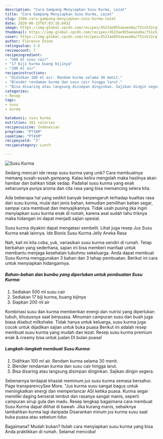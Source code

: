 ```yaml
---
description: "Cara Gampang Menyiapkan Susu Kurma, Lezat"
title: "Cara Gampang Menyiapkan Susu Kurma, Lezat"
slug: 2308-cara-gampang-menyiapkan-susu-kurma-lezat
date: 2020-06-15T07:03:10.643Z
image: https://img-global.cpcdn.com/recipes/4523ae955aeaea0a/751x532cq70/susu-kurma-foto-resep-utama.jpg
thumbnail: https://img-global.cpcdn.com/recipes/4523ae955aeaea0a/751x532cq70/susu-kurma-foto-resep-utama.jpg
cover: https://img-global.cpcdn.com/recipes/4523ae955aeaea0a/751x532cq70/susu-kurma-foto-resep-utama.jpg
author: Florence Stone
ratingvalue: 3.6
reviewcount: 7
recipeingredient:
- "500 ml susu cair"
- "17 biji kurma buang bijinya"
- "200 ml air"
recipeinstructions:
- "Didihkan 100 ml air. Rendam kurma selama 30 menit."
- "Blender rendaman kurma dan susu cair hingga larut."
- "Bisa disaring atau langsung disimpan dinginkan. Sajikan dingin segera."
categories:
- Resep
tags:
- susu
- kurma

katakunci: susu kurma 
nutrition: 161 calories
recipecuisine: Indonesian
preptime: "PT16M"
cooktime: "PT45M"
recipeyield: "3"
recipecategory: Lunch

---
```



![Susu Kurma](https://img-global.cpcdn.com/recipes/4523ae955aeaea0a/751x532cq70/susu-kurma-foto-resep-utama.jpg)

Sedang mencari ide resep susu kurma yang unik? Cara membuatnya memang susah-susah gampang. Kalau keliru mengolah maka hasilnya akan hambar dan bahkan tidak sedap. Padahal susu kurma yang enak seharusnya punya aroma dan cita rasa yang bisa memancing selera kita.

Ada beberapa hal yang sedikit banyak berpengaruh terhadap kualitas rasa dari susu kurma, mulai dari jenis bahan, kemudian pemilihan bahan segar, sampai cara membuat dan menyajikannya. Tidak usah pusing jika ingin menyiapkan susu kurma enak di rumah, karena asal sudah tahu triknya maka hidangan ini dapat menjadi sajian spesial.

Susu kurma diyakini dapat mengatasi sembelit. Lihat juga resep Jus Susu Kurma enak lainnya. Ide Bisnis Susu Kurma Jelly Aneka Rasa


Nah, kali ini kita coba, yuk, variasikan susu kurma sendiri di rumah. Tetap berbahan yang sederhana, sajian ini bisa memberi manfaat untuk membantu menjaga kesehatan tubuhmu sekeluarga. Anda dapat membuat Susu Kurma menggunakan 3 bahan dan 3 tahap pembuatan. Berikut ini cara untuk menyiapkan hidangannya.

<!--inarticleads1-->

##### Bahan-bahan dan bumbu yang diperlukan untuk pembuatan Susu Kurma:

1. Sediakan 500 ml susu cair
1. Sediakan 17 biji kurma, buang bijinya
1. Siapkan 200 ml air


Kombinasi susu dan kurma memberikan energi dan nutrisi yang diperlukan tubuh, khususnya saat berpuasa. Minuman campuran susu dan buah juga biasa disebut milkshake. Tidak hanya untuk keluarga, susu kurma juga cocok untuk dijadikan sajian untuk buka puasa Berikut ini adalah resep membuat susu kurma yang mudah dan lezat. Resep susu kurma premium enak &amp; creamy bisa untuk jualan DI bulan puasa! 

<!--inarticleads2-->

##### Langkah-langkah membuat Susu Kurma:

1. Didihkan 100 ml air. Rendam kurma selama 30 menit.
1. Blender rendaman kurma dan susu cair hingga larut.
1. Bisa disaring atau langsung disimpan dinginkan. Sajikan dingin segera.


Sebenarnya terdapat khasiat meminum jus susu kurma semasa bersahur. Page transparencySee More. &#34;Jus kurma susu sangat bagus untuk meningkatkan energi dan memperlancar ASI ketika puasa. Kurma segar memiliki daging berserat lembut dan rasanya sangat manis, seperti campuran sirup gula dan madu. Resep lengkap bagaimana cara membuat Susu Kurma dapat dilihat di bawah. Jika kurang manis, sebaiknya tambahkan kurma lagi daripada Disarankan minum jus kurma susu saat buka puasa atau sebelum tidur. 

Bagaimana? Mudah bukan? Itulah cara menyiapkan susu kurma yang bisa Anda praktikkan di rumah. Selamat mencoba!
